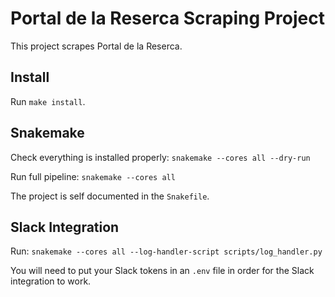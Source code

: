 # Portal de la Reserca Scraping Project

This project scrapes Portal de la Reserca. 

## Install
Run `make install`.

## Snakemake
Check everything is installed properly:
`snakemake --cores all --dry-run`

Run full pipeline:
`snakemake --cores all`

The project is self documented in the `Snakefile`.

## Slack Integration
Run:
`snakemake --cores all --log-handler-script scripts/log_handler.py`

You will need to put your Slack tokens in an `.env` file in order for the Slack integration to work.
